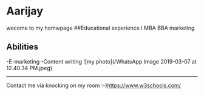 # Aarijay
wecome to my homwpage
##Educational experience
I MBA
BBA marketing
## Abilities
-E-marketing
-Content writing
![my photo](/WhatsApp Image 2019-03-07 at 12.40.34 PM.jpeg)

------------------------------
Contact me via knocking on my room :-)https://www.w3schools.com/
